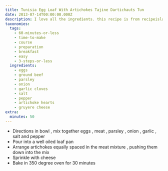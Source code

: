 ```yaml
---
title: Tunisia Egg Loaf With Artichokes Tajine Dartichauts Tun
date: 2013-07-14T00:00:00.000Z
description: I love all the ingredients. this recipe is from recipeisland.com
taxonomies:
  tags:
    - 60-minutes-or-less
    - time-to-make
    - course
    - preparation
    - breakfast
    - easy
    - 3-steps-or-less
  ingredients:
    - eggs
    - ground beef
    - parsley
    - onion
    - garlic cloves
    - salt
    - pepper
    - artichoke hearts
    - gruyere cheese
extra:
  minutes: 50
---
```

 - Directions in bowl , mix together eggs , meat , parsley , onion , garlic , salt and pepper
 - Pour into a well oiled loaf pan
 - Arrange artichokes equally spaced in the meat mixture , pushing them down into the mix
 - Sprinkle with cheese
 - Bake in 350 degree oven for 30 minutes
